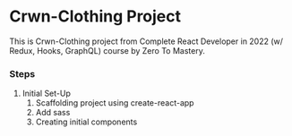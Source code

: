 # Crwn-Clothing Project

This is Crwn-Clothing project from Complete React Developer in 2022 (w/ Redux, Hooks, GraphQL) course by Zero To Mastery.

### Steps

1. Initial Set-Up
   1. Scaffolding project using create-react-app
   2. Add sass
   3. Creating initial components